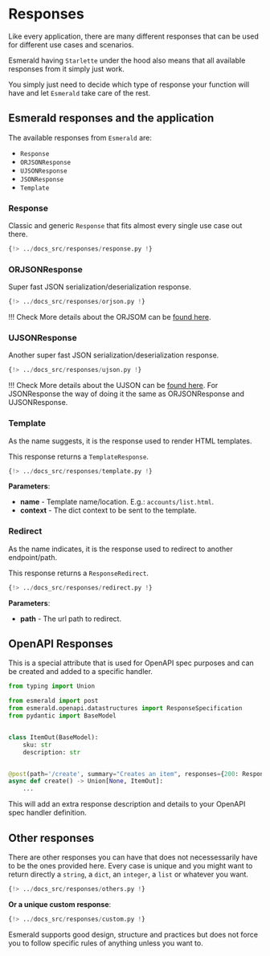 # Responses

Like every application, there are many different responses that can be used for different use cases and scenarios.

Esmerald having `Starlette` under the hood also means that all available responses from it simply just work.

You simply just need to decide which type of response your function will have and let `Esmerald` take care of the rest.

## Esmerald responses and the application

The available responses from `Esmerald` are:

* `Response`
* `ORJSONResponse`
* `UJSONResponse`
* `JSONResponse`
* `Template`

### Response

Classic and generic `Response` that fits almost every single use case out there. 

```python
{!> ../docs_src/responses/response.py !}
```

### ORJSONResponse

Super fast JSON serialization/deserialization response.

```python
{!> ../docs_src/responses/orjson.py !}
```

!!! Check
    More details about the ORJSOM can be [found here](https://github.com/ijl/orjson).

### UJSONResponse

Another super fast JSON serialization/deserialization response.

```python
{!> ../docs_src/responses/ujson.py !}
```

!!! Check
    More details about the UJSON can be [found here](https://github.com/ultrajson/ultrajson).
    For JSONResponse the way of doing it the same as ORJSONResponse and UJSONResponse.

### Template

As the name suggests, it is the response used to render HTML templates.

This response returns a `TemplateResponse`.

```python
{!> ../docs_src/responses/template.py !}
```

**Parameters**:

* **name** - Template name/location. E.g.: `accounts/list.html`.
* **context** - The dict context to be sent to the template.

### Redirect

As the name indicates, it is the response used to redirect to another endpoint/path.

This response returns a `ResponseRedirect`.

```python
{!> ../docs_src/responses/redirect.py !}
```

**Parameters**:

* **path** - The url path to redirect.

## OpenAPI Responses

This is a special attribute that is used for OpenAPI spec purposes and can be created and added to a specific handler.

```python
from typing import Union

from esmerald import post
from esmerald.openapi.datastructures import ResponseSpecification
from pydantic import BaseModel


class ItemOut(BaseModel):
    sku: str
    description: str


@post(path='/create', summary="Creates an item", responses={200: ResponseSpecification(model=TaskIn, description=...)})
async def create() -> Union[None, ItemOut]:
    ...
```

This will add an extra response description and details to your OpenAPI spec handler definition.

## Other responses

There are other responses you can have that does not necessessarily have to be the ones provided here. Every case is
unique and you might want to return directly a `string`, a `dict`, an `integer`, a `list` or whatever you want.

```python
{!> ../docs_src/responses/others.py !}
```

**Or a unique custom response**: 

```python
{!> ../docs_src/responses/custom.py !}
```

Esmerald supports good design, structure and practices but does not force you to follow specific rules of anything
unless you want to.
